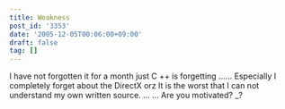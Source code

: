 ```yaml
---
title: Weakness
post_id: '3353'
date: '2005-12-05T00:06:00+09:00'
draft: false
tag: []
---
```


I have not forgotten it for a month just C ++ is forgetting ...... Especially I completely forget about the DirectX orz It is the worst that I can not understand my own written source. ... ... Are you motivated? _?